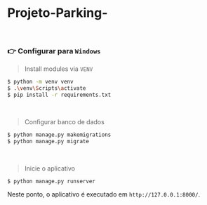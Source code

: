 # Projeto-Parking-

<br />

### 👉 Configurar para `Windows`

> Install modules via `VENV`  

```bash
$ python -m venv venv   
$ .\venv\Scripts\activate 
$ pip install -r requirements.txt
```

<br />

> Configurar banco de dados

```bash
$ python manage.py makemigrations
$ python manage.py migrate
```

<br />

> Inicie o aplicativo

```bash
$ python manage.py runserver
```

Neste ponto, o aplicativo é executado em `http://127.0.0.1:8000/`. 


<br />
